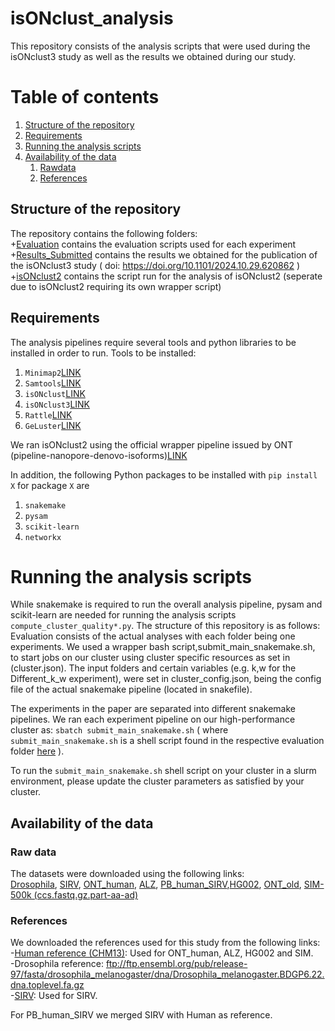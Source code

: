# isONclust_analysis
This repository consists of the analysis scripts that were used during the isONclust3 study as well as the results we obtained during our study.


# Table of contents
1. [Structure of the repository](#structure)
2. [Requirements](#requirements)
3. [Running the analysis scripts](#run_analyses)
4. [Availability of the data](#data_avail)
      1. [Rawdata](#raw)
      2. [References](#refs)
## Structure of the repository<a name="structure"></a>  
The repository contains the following folders: <br />
+[Evaluation](Evaluation) contains the evaluation scripts used for each experiment <br />
+[Results_Submitted](Results_Submitted) contains the results we obtained for the publication of the isONclust3 study ( doi: https://doi.org/10.1101/2024.10.29.620862 )<br />
+[isONclust2](isONclust2) contains the script run for the analysis of isONclust2 (seperate due to isONclust2 requiring its own wrapper script)<br />

## Requirements<a name="requirements"></a>

The analysis pipelines require several tools and python libraries to be installed in order to run.
Tools to be installed: 
1. `Minimap2`[LINK](https://github.com/lh3/minimap2)
2. `Samtools`[LINK](http://www.htslib.org/)
3. `isONclust`[LINK](https://github.com/ksahlin/isONclust)
4. `isONclust3`[LINK](https://github.com/aljpetri/isONclust3)
5. `Rattle`[LINK](https://github.com/comprna/RATTLE)
6. `GeLuster`[LINK](https://github.com/yutingsdu/GeLuster)

We ran isONclust2 using the official wrapper pipeline issued by ONT (pipeline-nanopore-denovo-isoforms)[LINK](https://github.com/nanoporetech/pipeline-nanopore-denovo-isoforms)

In addition, the following Python packages to be installed with ``pip install X`` for package `X` are

1. `snakemake`
2. `pysam`
3. `scikit-learn`
4. `networkx`

# Running the analysis scripts <a name="run_analyses"></a>
   
While snakemake is required to run the overall analysis pipeline, pysam and scikit-learn are needed for running the analysis scripts `compute_cluster_quality*.py`.
The structure of this repository is as follows: Evaluation consists of the actual analyses with each folder being one experiments. We used a wrapper bash script,submit_main_snakemake.sh, to start jobs on our cluster using cluster specific resources as set in (cluster.json). The input folders and certain variables (e.g. k,w for the Different_k_w experiment), were set in cluster_config.json, being the config file of the actual snakemake pipeline (located in snakefile). 

The experiments in the paper are separated into different snakemake pipelines. We ran each experiment pipeline on our high-performance cluster as: ``sbatch submit_main_snakemake.sh`` ( where `submit_main_snakemake.sh` is a shell script found in the respective evaluation folder [here](https://github.com/aljpetri/isONclust_analysis/tree/main/Evaluation) ). <br />

To run the `submit_main_snakemake.sh` shell script on your cluster in a slurm environment, please update the cluster parameters as satisfied by your cluster.


## Availability of the data<a name="data_avail"></a>

### Raw data<a name="raw"></a>

The datasets were downloaded using the following links:<br />
[Drosophila](https://www.ebi.ac.uk/ena/browser/view/PRJEB34849), [SIRV](https://www.ebi.ac.uk/ena/browser/view/PRJEB34849), [ONT_human](https://www.ncbi.nlm.nih.gov/sra/DRX524696), [ALZ](https://downloads.pacbcloud.com/public/dataset/Alzheimer2019_IsoSeq/), [PB_human_SIRV](https://downloads.pacbcloud.com/public/dataset/UHRRisoseq2021/Intermediate-FullLengthReads/),[HG002](https://downloads.pacbcloud.com/public/dataset/Kinnex-full-length-RNA/DATA-Revio-HG002-1/2-FLNC/), [ONT_old](https://s3.amazonaws.com/nanopore-human-wgs/rna/fastq/Bham_Run1_20171115_1D.pass.dedup.fastq), [SIM-500k (ccs.fastq.gz.part-aa-ad)](https://github.com/ksahlin/isONclust/tree/master/test)

### References<a name="refs"></a>

We downloaded the references used for this study from the following links: <br />
-[Human reference (CHM13)](https://github.com/marbl/CHM13): Used for ONT_human, ALZ, HG002 and SIM. <br />
-Drosophila reference: ftp://ftp.ensembl.org/pub/release-97/fasta/drosophila_melanogaster/dna/Drosophila_melanogaster.BDGP6.22.dna.toplevel.fa.gz <br />
-[SIRV](https://www.lexogen.com/wp-content/uploads/2018/08/SIRV_Set1_Lot00141_Sequences_170612a-ZIP.zip): Used for SIRV. <br />

For PB_human_SIRV we merged SIRV with Human as reference.



